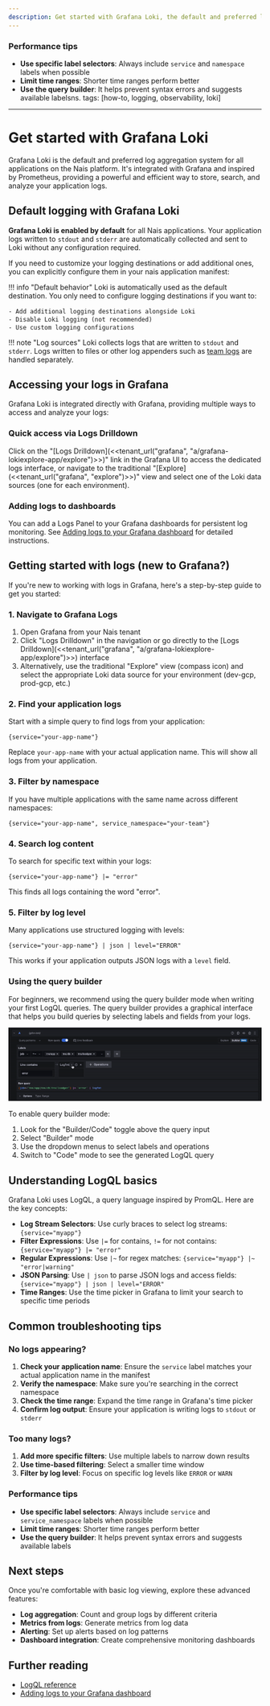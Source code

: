 ```yaml
---
description: Get started with Grafana Loki, the default and preferred log aggregation system for all Nais application
---
```


### Performance tips

- **Use specific label selectors**: Always include `service` and `namespace` labels when possible
- **Limit time ranges**: Shorter time ranges perform better
- **Use the query builder**: It helps prevent syntax errors and suggests available labelsns.
tags: [how-to, logging, observability, loki]
---

# Get started with Grafana Loki

Grafana Loki is the default and preferred log aggregation system for all applications on the Nais platform. It's integrated with Grafana and inspired by Prometheus, providing a powerful and efficient way to store, search, and analyze your application logs.

## Default logging with Grafana Loki

**Grafana Loki is enabled by default** for all Nais applications. Your application logs written to `stdout` and `stderr` are automatically collected and sent to Loki without any configuration required.

If you need to customize your logging destinations or add additional ones, you can explicitly configure them in your nais application manifest:

!!! info "Default behavior"
    Loki is automatically used as the default destination. You only need to configure logging destinations if you want to:

    - Add additional logging destinations alongside Loki
    - Disable Loki logging (not recommended)
    - Use custom logging configurations

!!! note "Log sources"
    Loki collects logs that are written to `stdout` and `stderr`. Logs written to files or other log appenders such as [team logs](./team-logs.md) are handled separately.

## Accessing your logs in Grafana

Grafana Loki is integrated directly with Grafana, providing multiple ways to access and analyze your logs:

### Quick access via Logs Drilldown

Click on the "[Logs Drilldown](<<tenant_url("grafana", "a/grafana-lokiexplore-app/explore")>>)" link in the Grafana UI to access the dedicated logs interface, or navigate to the traditional "[Explore](<<tenant_url("grafana", "explore")>>)" view and select one of the Loki data sources (one for each environment).

### Adding logs to dashboards

You can add a Logs Panel to your Grafana dashboards for persistent log monitoring. See [Adding logs to your Grafana dashboard](./logs-in-dashboards.md) for detailed instructions.

## Getting started with logs (new to Grafana?)

If you're new to working with logs in Grafana, here's a step-by-step guide to get you started:

### 1. Navigate to Grafana Logs

1. Open Grafana from your Nais tenant
2. Click "Logs Drilldown" in the navigation or go directly to the [Logs Drilldown](<<tenant_url("grafana", "a/grafana-lokiexplore-app/explore")>>) interface
3. Alternatively, use the traditional "Explore" view (compass icon) and select the appropriate Loki data source for your environment (dev-gcp, prod-gcp, etc.)

### 2. Find your application logs

Start with a simple query to find logs from your application:

    {service="your-app-name"}

Replace `your-app-name` with your actual application name. This will show all logs from your application.

### 3. Filter by namespace

If you have multiple applications with the same name across different namespaces:

    {service="your-app-name", service_namespace="your-team"}

### 4. Search log content

To search for specific text within your logs:

    {service="your-app-name"} |= "error"

This finds all logs containing the word "error".

### 5. Filter by log level

Many applications use structured logging with levels:

    {service="your-app-name"} | json | level="ERROR"

This works if your application outputs JSON logs with a `level` field.

### Using the query builder

For beginners, we recommend using the query builder mode when writing your first LogQL queries. The query builder provides a graphical interface that helps you build queries by selecting labels and fields from your logs.

![Grafana Loki query builder](../../../assets/grafana-loki-query-builder.gif)

To enable query builder mode:

1. Look for the "Builder/Code" toggle above the query input
2. Select "Builder" mode
3. Use the dropdown menus to select labels and operations
4. Switch to "Code" mode to see the generated LogQL query

## Understanding LogQL basics

Grafana Loki uses LogQL, a query language inspired by PromQL. Here are the key concepts:

- **Log Stream Selectors**: Use curly braces to select log streams: `{service="myapp"}`
- **Filter Expressions**: Use `|=` for contains, `!=` for not contains: `{service="myapp"} |= "error"`
- **Regular Expressions**: Use `|~` for regex matches: `{service="myapp"} |~ "error|warning"`
- **JSON Parsing**: Use `| json` to parse JSON logs and access fields: `{service="myapp"} | json | level="ERROR"`
- **Time Ranges**: Use the time picker in Grafana to limit your search to specific time periods

## Common troubleshooting tips

### No logs appearing?

1. **Check your application name**: Ensure the `service` label matches your actual application name in the manifest
2. **Verify the namespace**: Make sure you're searching in the correct namespace
3. **Check the time range**: Expand the time range in Grafana's time picker
4. **Confirm log output**: Ensure your application is writing logs to `stdout` or `stderr`

### Too many logs?

1. **Add more specific filters**: Use multiple labels to narrow down results
2. **Use time-based filtering**: Select a smaller time window
3. **Filter by log level**: Focus on specific log levels like `ERROR` or `WARN`

### Performance tips

- **Use specific label selectors**: Always include `service` and `service_namespace` labels when possible
- **Limit time ranges**: Shorter time ranges perform better
- **Use the query builder**: It helps prevent syntax errors and suggests available labels

## Next steps

Once you're comfortable with basic log viewing, explore these advanced features:

- **Log aggregation**: Count and group logs by different criteria
- **Metrics from logs**: Generate metrics from log data
- **Alerting**: Set up alerts based on log patterns
- **Dashboard integration**: Create comprehensive monitoring dashboards

## Further reading

- [LogQL reference](../reference/logql.md)
- [Adding logs to your Grafana dashboard](./logs-in-dashboards.md)
